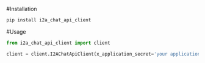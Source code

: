 #Installation
```python
pip install i2a_chat_api_client
```

#Usage

```python
from i2a_chat_api_client import client

client = client.I2AChatApiClient(x_application_secret='your application secret')
```